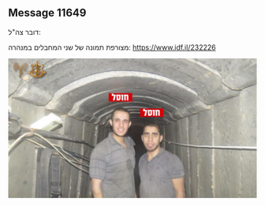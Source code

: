 ## Message 11649

דובר צה"ל:

מצורפת תמונה של שני המחבלים במנהרה:
https://www.idf.il/232226

![Photo](11649/11649_photo.jpg)
